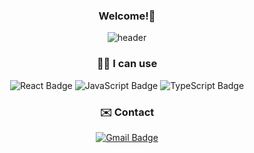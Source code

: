 <div align=center>

  <h3>Welcome!👋</h3>
  
</div>

<!--메인헤더-->
<div align=center>
  
![header](https://capsule-render.vercel.app/api?type=transparent&text=👩🏻‍💻%20Min%20Jeong%20Kim&desc=Web%20Frontend%20Developer&fontColor=141c63&color=gradient&customColorList=0,2,2,5,30&height=300&fontAlign=50&fontAlignY=40)

</div>
<!--기술스택-->
<div align=center>
  
<h3>🤸‍♀️ I can use</h3>
  
![React Badge](https://img.shields.io/badge/React-61DAFB?style=for-the-badge&logo=React&logoColor=white)
![JavaScript Badge](https://img.shields.io/badge/JavaScript-F7DF1E?style=for-the-badge&logo=JavaScript&logoColor=white)
![TypeScript Badge](https://img.shields.io/badge/TypeScript-3178C6?style=for-the-badge&logo=TypeScript&logoColor=white)
  
</div>

<!--블로그-->
<div align=center>
  
<!-- <h3>📚 Blog</h3> -->
  
<!-- [![Velog Badge](http://img.shields.io/badge/Velog-20C997?style=for-the-badge&logo=Velog&logoColor=white&link=https://velog.io/@tune2654)](https://velog.io/@tune2654)
[![Tistory Badge](http://img.shields.io/badge/Tistory-000000?style=for-the-badge&logo=Tistory&logoColor=white&link=https://infinitemj.tistory.com/)](https://infinitemj.tistory.com/) -->
  
</div>

<!--연락-->

<div align=center>
  
<h3>✉️ Contact</h3>
  

[![Gmail Badge](https://img.shields.io/badge/Gmail-d14836?style=for-the-badge&logo=Gmail&logoColor=white&link=mailto:minnjeong.kim@gmail.com)](mailto:minnjeong.kim@gmail.com)
  
</div>
